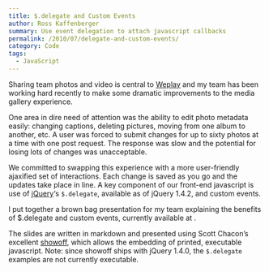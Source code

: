 ```yaml
---
title: $.delegate and Custom Events
author: Ross Kaffenberger
summary: Use event delegation to attach javascript callbacks
permalink: /2010/07/delegate-and-custom-events/
category: Code
tags:
  - JavaScript
---
```

Sharing team photos and video is central to [Weplay][1] and my team has been working hard recently to make some dramatic improvements to the media gallery experience.

One area in dire need of attention was the ability to edit photo metadata easily: changing captions, deleting pictures, moving from one album to another, etc. A user was forced to submit changes for up to sixty photos at a time with one post request. The response was slow and the potential for losing lots of changes was unacceptable.

We committed to swapping this experience with a more user-friendly ajaxified set of interactions. Each change is saved as you go and the updates take place in line. A key component of our front-end javascript is use of [jQuery][2]‘s `$.delegate`, available as of jQuery 1.4.2, and custom events.

I put together a brown bag presentation for my team explaining the benefits of $.delegate and custom events, currently available at .

The slides are written in markdown and presented using Scott Chacon’s excellent [showoff][3], which allows the embedding of printed, executable javascript. Note: since showoff ships with jQuery 1.4.0, the `$.delegate` examples are not currently executable.

[1]:	http://www.weplay.com
[2]:	http://jquery.com/
[3]:	http://github.com/schacon/showoff
